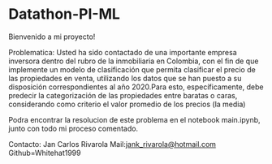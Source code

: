 # Datathon-PI-ML

Bienvenido a mi proyecto! 

Problematica:
​Usted ha sido contactado de una importante empresa inversora dentro del rubro de la inmobiliaria en Colombia, con el fin de que implemente un modelo de clasificación que permita clasificar el precio de las propiedades en venta, utilizando los datos que se han puesto a su disposición correspondientes al año 2020.​Para esto, específicamente, debe predecir la categorización de las propiedades entre baratas o caras, considerando como criterio el valor promedio de los precios (la media)


Podra encontrar la resolucion de este problema en el notebook main.ipynb, junto con todo mi proceso comentado.


Contacto:
Jan Carlos Rivarola
Mail:jank_rivarola@hotmail.com
Github=Whitehat1999

